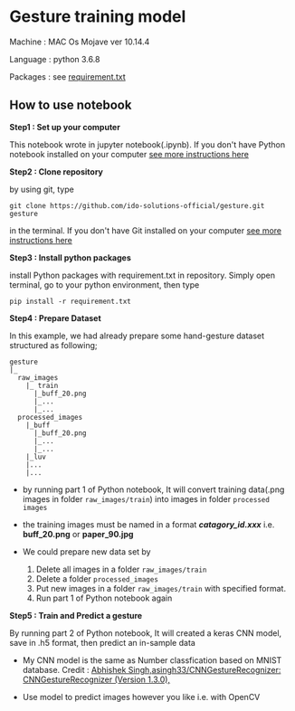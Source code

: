 # Gesture training model
Machine : MAC Os Mojave ver 10.14.4

Language : python 3.6.8

Packages : see <a href="https://github.com/ido-solutions-official/gesture/blob/master/requirement.txt">requirement.txt</a>
## How to use notebook
**Step1 : Set up your computer**

This notebook wrote in jupyter notebook(.ipynb). If you don't have Python notebook installed on your computer <a href="https://github.com/ido-solutions-official/index/wiki">see more instructions here</a>

**Step2 : Clone repository**

by using git, type 

`git clone https://github.com/ido-solutions-official/gesture.git gesture`

in the terminal. If you don't have Git installed on your computer <a href="https://git-scm.com/downloads">see more instructions here</a>

**Step3 : Install python packages**

install Python packages with requirement.txt in repository. Simply open terminal, go to your python environment, then type

`pip install -r requirement.txt`


**Step4 : Prepare Dataset**

In this example, we had already prepare some hand-gesture dataset structured as following;
```
gesture
|_
  raw_images
    |_ train
      |_buff_20.png
      |_...
      |_...
  processed_images
    |_buff
      |_buff_20.png
      |_...
      |_...
    |_luv
    |...
    |...

```
* by running part 1 of Python notebook, It will convert training data(.png images in folder `raw_images/train`) into images in folder `processed images`

* the training images must be named in a format **_catagory_id.xxx_** i.e. __buff_20.png__ or __paper_90.jpg__

* We could prepare new data set by 
  1. Delete all images in a folder `raw_images/train`
  2. Delete a folder `processed_images`
  3. Put new images in a folder `raw_images/train` with specified format.
  4. Run part 1 of Python notebook again
  
**Step5 : Train and Predict a gesture**

By running part 2 of Python notebook, It will created a keras CNN model, save in .h5 format, then predict an in-sample data

* My CNN model is the same as Number classfication based on MNIST database. Credit : <a href="https://github.com/asingh33/CNNGestureRecognizer#cnn-model-used">Abhishek Singh,asingh33/CNNGestureRecognizer: CNNGestureRecognizer (Version 1.3.0),</a>


* Use model to predict images however you like i.e. with OpenCV
